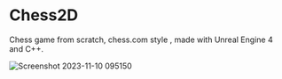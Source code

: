# Chess2D
Chess game from scratch, chess.com style , made with Unreal Engine 4 and C++.

![Screenshot 2023-11-10 095150](https://github.com/DevSherman/Chess2D/assets/10392153/16fbfba0-e6e5-4519-9112-26570c94b1a6)


